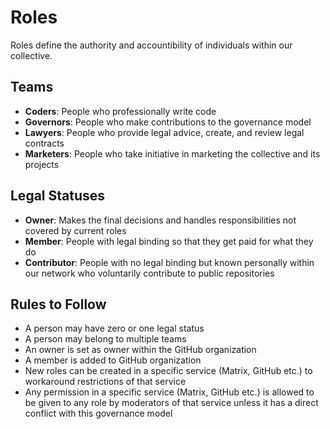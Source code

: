 # Roles

Roles define the authority and accountibility of individuals within our
collective.

## Teams

- **Coders**: People who professionally write code
- **Governors**: People who make contributions to the governance model
- **Lawyers**: People who provide legal advice, create, and review legal
  contracts
- **Marketers**: People who take initiative in marketing the collective and its
  projects

## Legal Statuses

- **Owner**: Makes the final decisions and handles responsibilities not covered
  by current roles
- **Member**: People with legal binding so that they get paid for what they do
- **Contributor**: People with no legal binding but known personally within our
  network who voluntarily contribute to public repositories

## Rules to Follow

- A person may have zero or one legal status
- A person may belong to multiple teams
- An owner is set as owner within the GitHub organization
- A member is added to GitHub organization
- New roles can be created in a specific service (Matrix, GitHub etc.) to
  workaround restrictions of that service
- Any permission in a specific service (Matrix, GitHub etc.) is allowed to be
  given to any role by moderators of that service unless it has a direct
  conflict with this governance model
